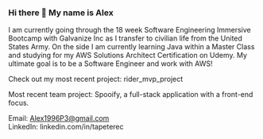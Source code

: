 ### Hi there 👋 My name is Alex
I am currently going through the 18 week Software Engineering Immersive Bootcamp with Galvanize Inc as I transfer to civilian life from the United States Army. On the side I am currently learning Java within a Master Class and studying for my AWS Solutions Architect Certification on Udemy. My ultimate goal is to be a Software Engineer and work with AWS!

Check out my most recent project: rider_mvp_project

Most recent team project: Spooify, a full-stack application with a front-end focus. 

Email: Alex1996P3@gmail.com  
LinkedIn: linkedin.com/in/tapeterec
<!--
**tpeterec/tpeterec** is a ✨ _special_ ✨ repository because its `README.md` (this file) appears on your GitHub profile.

Here are some ideas to get you started:

- 🔭 I’m currently working on ...
- 🌱 I’m currently learning ...
- 👯 I’m looking to collaborate on ...
- 🤔 I’m looking for help with ...
- 💬 Ask me about ...
- 📫 How to reach me: ...
- 😄 Pronouns: ...
- ⚡ Fun fact: ...
-->

